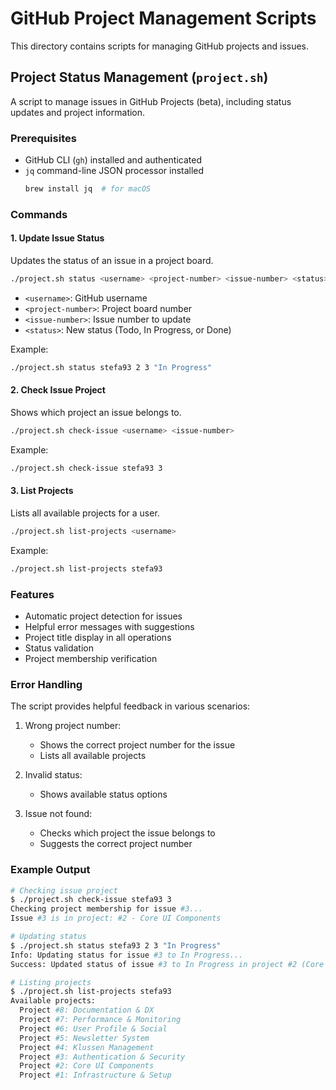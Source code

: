 # GitHub Project Management Scripts

This directory contains scripts for managing GitHub projects and issues.

## Project Status Management (`project.sh`)

A script to manage issues in GitHub Projects (beta), including status updates and project
information.

### Prerequisites

- GitHub CLI (`gh`) installed and authenticated
- `jq` command-line JSON processor installed
  ```bash
  brew install jq  # for macOS
  ```

### Commands

#### 1. Update Issue Status

Updates the status of an issue in a project board.

```bash
./project.sh status <username> <project-number> <issue-number> <status>
```

- `<username>`: GitHub username
- `<project-number>`: Project board number
- `<issue-number>`: Issue number to update
- `<status>`: New status (Todo, In Progress, or Done)

Example:

```bash
./project.sh status stefa93 2 3 "In Progress"
```

#### 2. Check Issue Project

Shows which project an issue belongs to.

```bash
./project.sh check-issue <username> <issue-number>
```

Example:

```bash
./project.sh check-issue stefa93 3
```

#### 3. List Projects

Lists all available projects for a user.

```bash
./project.sh list-projects <username>
```

Example:

```bash
./project.sh list-projects stefa93
```

### Features

- Automatic project detection for issues
- Helpful error messages with suggestions
- Project title display in all operations
- Status validation
- Project membership verification

### Error Handling

The script provides helpful feedback in various scenarios:

1. Wrong project number:

   - Shows the correct project number for the issue
   - Lists all available projects

2. Invalid status:

   - Shows available status options

3. Issue not found:
   - Checks which project the issue belongs to
   - Suggests the correct project number

### Example Output

```bash
# Checking issue project
$ ./project.sh check-issue stefa93 3
Checking project membership for issue #3...
Issue #3 is in project: #2 - Core UI Components

# Updating status
$ ./project.sh status stefa93 2 3 "In Progress"
Info: Updating status for issue #3 to In Progress...
Success: Updated status of issue #3 to In Progress in project #2 (Core UI Components)

# Listing projects
$ ./project.sh list-projects stefa93
Available projects:
  Project #8: Documentation & DX
  Project #7: Performance & Monitoring
  Project #6: User Profile & Social
  Project #5: Newsletter System
  Project #4: Klussen Management
  Project #3: Authentication & Security
  Project #2: Core UI Components
  Project #1: Infrastructure & Setup
```
